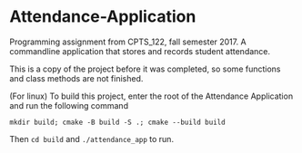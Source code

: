 # Attendance-Application
Programming assignment from CPTS_122, fall semester 2017. A commandline application that stores and records student attendance.

This is a copy of the project before it was completed, so some functions and class methods are not finished.

(For linux) To build this project, enter the root of the Attendance Application and run the following command

`mkdir build; cmake -B build -S .; cmake --build build`

Then `cd build` and `./attendance_app` to run.
